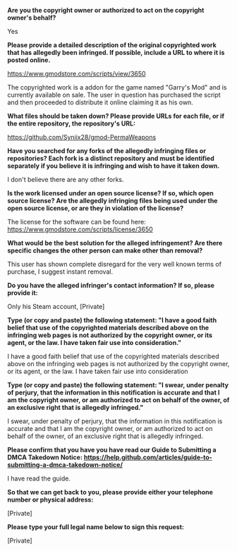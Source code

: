 **Are you the copyright owner or authorized to act on the copyright owner's behalf?**

Yes

**Please provide a detailed description of the original copyrighted work that has allegedly been infringed. If possible, include a URL to where it is posted online.**

https://www.gmodstore.com/scripts/view/3650

The copyrighted work is a addon for the game named "Garry's Mod" and is currently available on sale. The user in question has purchased the script and then proceeded to distribute it online claiming it as his own.

**What files should be taken down? Please provide URLs for each file, or if the entire repository, the repository's URL:**

https://github.com/Syniix28/gmod-PermaWeapons

**Have you searched for any forks of the allegedly infringing files or repositories? Each fork is a distinct repository and must be identified separately if you believe it is infringing and wish to have it taken down.**

I don't believe there are any other forks.

**Is the work licensed under an open source license? If so, which open source license? Are the allegedly infringing files being used under the open source license, or are they in violation of the license?**

The license for the software can be found here: https://www.gmodstore.com/scripts/license/3650

**What would be the best solution for the alleged infringement? Are there specific changes the other person can make other than removal?**

This user has shown complete disregard for the very well known terms of purchase, I suggest instant removal.

**Do you have the alleged infringer's contact information? If so, please provide it:**

Only his Steam account, [Private]

**Type (or copy and paste) the following statement: "I have a good faith belief that use of the copyrighted materials described above on the infringing web pages is not authorized by the copyright owner, or its agent, or the law. I have taken fair use into consideration."**

I have a good faith belief that use of the copyrighted materials described above on the infringing web pages is not authorized by the copyright owner, or its agent, or the law. I have taken fair use into consideration

**Type (or copy and paste) the following statement: "I swear, under penalty of perjury, that the information in this notification is accurate and that I am the copyright owner, or am authorized to act on behalf of the owner, of an exclusive right that is allegedly infringed."**

I swear, under penalty of perjury, that the information in this notification is accurate and that I am the copyright owner, or am authorized to act on behalf of the owner, of an exclusive right that is allegedly infringed.

**Please confirm that you have you have read our Guide to Submitting a DMCA Takedown Notice: https://help.github.com/articles/guide-to-submitting-a-dmca-takedown-notice/**

I have read the guide.

**So that we can get back to you, please provide either your telephone number or physical address:**

[Private]

**Please type your full legal name below to sign this request:**

[Private]
